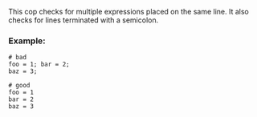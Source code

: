 This cop checks for multiple expressions placed on the same line.
It also checks for lines terminated with a semicolon.

### Example:
    # bad
    foo = 1; bar = 2;
    baz = 3;

    # good
    foo = 1
    bar = 2
    baz = 3